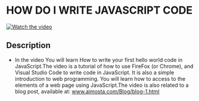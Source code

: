 # HOW DO I WRITE JAVASCRIPT CODE

[![Watch the video](https://img.youtube.com/vi/Hg1lW6bw4cM/hqdefault.jpg)](https://youtu.be/Hg1lW6bw4cM)

## Description

  

- In the video You will learn How to write your first hello world code in JavaScript.The video is a tutorial of how to use FireFox (or Chrome), and Visual Studio Code to write code in JavaScript. It is also a simple introduction to web programming.  You will learn how to access to the elements of a web page using JavaScript.The video is also related to a blog post, available at: www.aimosta.com/Blog/blog-1.html

